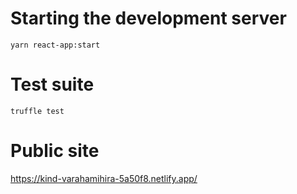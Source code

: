# Starting the development server
```shell=
yarn react-app:start
```

# Test suite
```shell=
truffle test
```

# Public site
https://kind-varahamihira-5a50f8.netlify.app/
